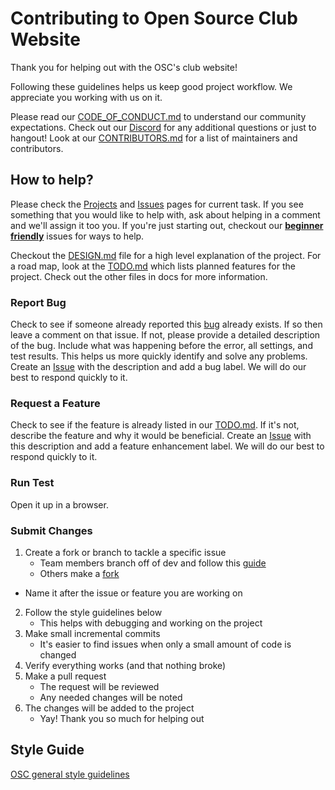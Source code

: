 # Contributing to Open Source Club Website

Thank you for helping out with the OSC's club website!

Following these guidelines helps us keep good project workflow. We appreciate you working with us on it.

Please read our [CODE_OF_CONDUCT.md](CODE_OF_CONDUCT.md) to understand our community expectations. Check out our [Discord](https://discord.gg/Gsxej6u) for any additional questions or just to hangout! Look at our [CONTRIBUTORS.md](CONTRIBUTORS.md) for a list of maintainers and contributors.

## How to help?

Please check the [Projects](https://github.com/ufosc/club-website/projects) and [Issues](https://github.com/ufosc/club-website/issues?q=is%3Aissue+is%3Aopen+sort%3Aupdated-desc) pages for current task. If you see something that you would like to help with, ask about helping in a comment and we'll assign it too you. If you're just starting out, checkout our **[beginner friendly](https://github.com/ufosc/club-website/labels/good%20first%20issue)** issues for ways to help.

Checkout the [DESIGN.md](docs/DESIGN.md) file for a high level explanation of the project. For a road map, look at the [TODO.md](docs/TODO.md) which lists planned features for the project. Check out the other files in docs for more information.

### Report Bug

Check to see if someone already reported this [bug](https://github.com/ufosc/club-website/labels/bug) already exists. If so then leave a comment on that issue. If not, please provide a detailed description of the bug. Include what was happening before the error, all settings, and test results. This helps us more quickly identify and solve any problems. Create an [Issue](https://github.com/ufosc/club-website/issues?q=is%3Aissue+is%3Aopen+sort%3Aupdated-desc) with the description and add a bug label. We will do our best to respond quickly to it.

### Request a Feature

Check to see if the feature is already listed in our [TODO.md](docs/TODO.md). If it's not, describe the feature and why it would be beneficial. Create an [Issue](https://github.com/ufosc/club-website/issues?q=is%3Aissue+is%3Aopen+sort%3Aupdated-desc) with this description and add a feature enhancement label. We will do our best to respond quickly to it.

### Run Test

Open it up in a browser.

### Submit Changes

1. Create a fork or branch to tackle a specific issue
	- Team members branch off of dev and follow this [guide](https://guides.github.com/introduction/flow/)
	- Others make a [fork](https://guides.github.com/activities/forking/)
  - Name it after the issue or feature you are working on
2. Follow the style guidelines below
	- This helps with debugging and working on the project
3. Make small incremental commits
	- It's easier to find issues when only a small amount of code is changed
4. Verify everything works (and that nothing broke)
5. Make a pull request
	- The request will be reviewed
	- Any needed changes will be noted
6. The changes will be added to the project
	- Yay! Thank you so much for helping out

## Style Guide

[OSC general style guidelines ](https://github.com/ufosc/resources/blob/master/coding-guidelines/general-style.md)
